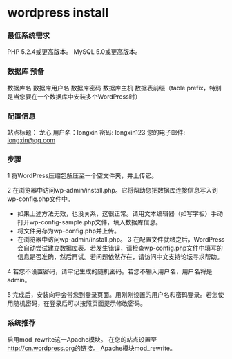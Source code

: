 # wordpress install


### 最低系统需求

PHP 5.2.4或更高版本。
MySQL 5.0或更高版本。

### 数据库 预备
数据库名
数据库用户名
数据库密码
数据库主机
数据表前缀（table prefix，特别是当您要在一个数据库中安装多个WordPress时）


### 配置信息
站点标题：  龙心
用户名：longxin
密码: longxin123
您的电子邮件: longxin@qq.com


### 步骤

1 将WordPress压缩包解压至一个空文件夹，并上传它。

2 在浏览器中访问wp-admin/install.php。它将帮助您把数据库连接信息写入到wp-config.php文件中。
  
    
 * 如果上述方法无效，也没关系，这很正常。请用文本编辑器（如写字板）手动打开wp-config-sample.php文件，填入数据库信息。
 * 将文件另存为wp-config.php并上传。
 * 在浏览器中访问wp-admin/install.php。
3 在配置文件就绪之后，WordPress会自动尝试建立数据库表。若发生错误，请检查wp-config.php文件中填写的信息是否准确，然后再试。若问题依然存在，请访问中文支持论坛寻求帮助。

4 若您不设置密码，请牢记生成的随机密码。若您不输入用户名，用户名将是admin。

5 完成后，安装向导会带您到登录页面。用刚刚设置的用户名和密码登录。若您使用随机密码，在登录后可以按照页面提示修改密码。


### 系统推荐

启用mod_rewrite这一Apache模块。
在您的站点设置至 http://cn.wordpress.org的链接。
Apache模块mod_rewrite。